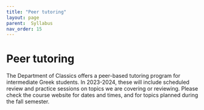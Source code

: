 ```yaml
---
title: "Peer tutoring"
layout: page
parent:  Syllabus
nav_order: 15
---
```



# Peer tutoring

The Department of Classics offers a peer-based tutoring program for intermediate Greek students. In 2023-2024, these will include scheduled review and practice sessions on topics we are covering or reviewing.  Please check the course website for dates and times, and for topics planned during the fall semester.

